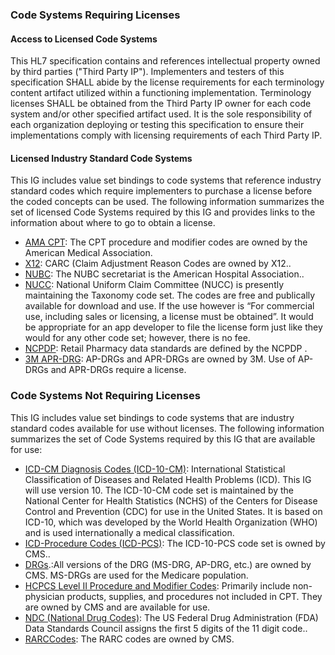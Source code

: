 <div>
<h3>Code Systems Requiring Licenses</h3>
<h4>Access to Licensed Code Systems</h4>
This HL7 specification contains and references intellectual property owned by third parties ("Third Party IP"). Implementers and testers of this specification SHALL abide by the license requirements for each terminology content artifact utilized within a functioning implementation. Terminology licenses SHALL be obtained from the Third Party IP owner for each code system and/or other specified artifact used. It is the sole responsibility of each organization deploying or testing this specification to ensure their implementations comply with licensing requirements of each Third Party IP.
<h4>Licensed Industry Standard Code Systems</h4>
This IG includes value set bindings to code systems that reference industry standard codes which require implementers to purchase a license before the coded concepts can be used. The following information summarizes the set of licensed Code Systems required by this IG and provides links to the information about where to go to obtain a license.
<ul>
<li><a href="http://www.ama-assn.org/go/cpt">AMA CPT</a>: The CPT procedure and modifier codes are owned by the American Medical Association.</li>
<li><a href="http://www.x12.org/codes/claim-adjustment-reason-codes/">X12</a>: CARC (Claim Adjustment Reason Codes are owned by X12..</li>
<li><a href="https://www.nubc.org">NUBC</a>: The NUBC secretariat is the American Hospital Association..</li>
<li><a href="http://www.nucc.org/">NUCC</a>: National Uniform Claim Committee (NUCC) is presently maintaining the Taxonomy code set. The codes are free and publically available for download and use. If the use however is &ldquo;For commercial use, including sales or licensing, a license must be obtained&rdquo;. It would be appropriate for an app developer to file the license form just like they would for any other code set; however, there is no fee.</li>
<li><a href="https://www.ncpdp.org">NCPDP</a>: Retail Pharmacy data standards are defined by the NCPDP .</li>
<li><a href="https://www.3m.com/3M/en_US/health-information-systems-us/drive-value-based-care/patient-classification-methodologies/apr-drgs/">3M APR-DRG</a>: AP-DRGs and APR-DRGs are owned by 3M.  Use of AP-DRGs and APR-DRGs require a license.  
</li>
</ul>
<h3>Code Systems Not Requiring Licenses</h3>
This IG includes value set bindings to code systems that are industry standard codes available for use without licenses. The following information summarizes the set of Code Systems required by this IG that are available for use:
<ul>
<li><a href="https://www.icd10data.com/ICD10CM/Codes">ICD-CM Diagnosis Codes (ICD-10-CM)</a>: International Statistical Classification of Diseases and Related Health Problems (ICD). This IG will use version 10. The ICD-10-CM code set is maintained by the National Center for Health Statistics (NCHS) of the Centers for Disease Control and Prevention (CDC) for use in the United States. It is based on ICD-10, which was developed by the World Health Organization (WHO) and is used internationally a medical classification.</li>
<li><a href="https://www.icd10data.com/ICD10PCS/Codes">ICD-Procedure Codes (ICD-PCS)</a>: The ICD-10-PCS code set is owned by CMS..</li>
<li><a href="https://www.cms.gov/Medicare/Medicare-Fee-for-Service-Payment/AcuteInpatientPPS/MS-DRG-Classifications-and-Software.html">DRGs</a>.:All versions of the DRG (MS-DRG, AP-DRG, etc.) are owned by CMS. MS-DRGs are used for the Medicare population.</li>
<li><a href="https://www.cms.gov/Medicare/Coding/HCPCSReleaseCodeSets/Alpha-Numeric-HCPCS-Items/2020-HCPCS-Record-Layout">HCPCS Level II Procedure and Modifier Codes</a>: Primarily include non-physician products, supplies, and procedures not included in CPT. They are owned by CMS and are available for use.</li>
<li><a href="http://hl7.org/fhir/sid/ndc.html">NDC (National Drug Codes)</a>: The US Federal Drug Administration (FDA) Data Standards Council assigns the first 5 digits of the 11 digit code..</li>
<li><a href="http://www.wpc-edi.com/reference/codelists/healthcare/remittance-advice-remark-codes">RARCCodes</a>: The RARC codes are owned by CMS.</li>
</ul>
</div>
